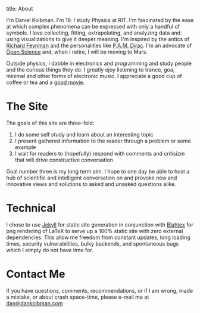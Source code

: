 title: About


I'm Daniel Kolbman. I'm 19. I study Physics at RIT. I'm fascinated by the ease at which complex phenomena can be expressed with only a handful of symbols. I love collecting, fitting, extrapolating, and analyzing data and using visualizations to give it deeper meaning. I'm inspired by the antics of [Richard Feynman](http://en.wikipedia.org/wiki/Richard_Feynman) and the personalities like [P.A.M. Dirac](http://en.wikipedia.org/wiki/Paul_Dirac). I'm an advocate of <a href="http://en.wikipedia.org/wiki/Open_science" title="Open Science">Open Science</a> and, when I retire, I will be moving to Mars.

Outside physics, I dabble in electronics and programming and study people and the curious things they do. I greatly ejoy listening to trance, goa, minimal and other forms of electronic music. I appreciate a good cup of coffee or tea and a <a href="http://www.imdb.com/title/tt1612774/" title="good movie">good movie</a>.

# The Site

The goals of this site are three-fold:
1. I do some self study and learn about an interesting topic
2. I present gathered information to the reader through a problem or some example
3. I wait for readers to (hopefully) respond with comments and critisizm that will drive constructive conversation

Goal number three is my long term aim. I hope to one day be able to host a hub of scientific and intelligent conversation on and provoke new and innovative views and solutions to asked and unasked questions alike.

# Technical

I chose to use [Jekyll](https://github.com/mojombo/jekyll "Jekyll") for static site generation in conjunction with [Blahtex](http://gva.noekeon.org/blahtexml/ "Blahtex") for png rendering of LaTeX to serve up a 100% static site with zero external dependencies. This allow me freedom from constant updates, long loading times, security vulnerabilities, bulky backends, and spontaneous bugs which I simply do not have time for.  

# Contact Me

If you have questions, comments, recommendations, or if I am wrong, made a mistake, or about crash space-time, please e-mail me at [dan@dankolbman.com](mailto:dan@dankolbman.com)


